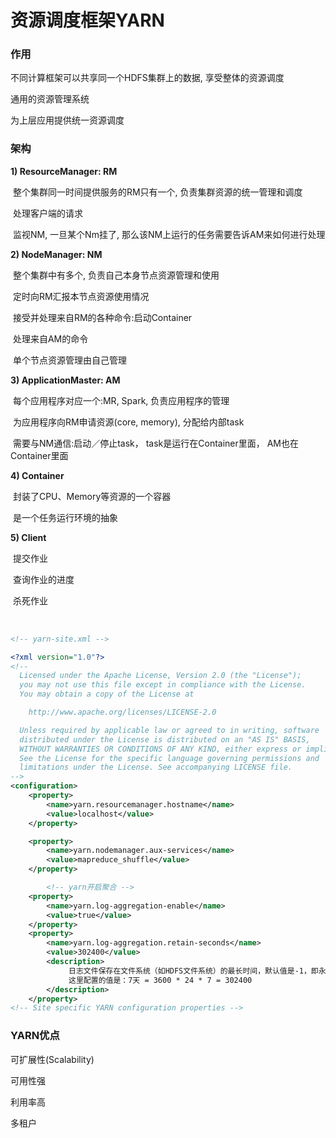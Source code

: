 # 资源调度框架YARN

### 作用

不同计算框架可以共享同一个HDFS集群上的数据, 享受整体的资源调度

通用的资源管理系统

为上层应用提供统一资源调度



### 架构

**1)  ResourceManager: RM**

​	整个集群同一时间提供服务的RM只有一个, 负责集群资源的统一管理和调度

​	处理客户端的请求

​	监视NM, 一旦某个Nm挂了, 那么该NM上运行的任务需要告诉AM来如何进行处理

**2) NodeManager: NM**

​	整个集群中有多个, 负责自己本身节点资源管理和使用

​	定时向RM汇报本节点资源使用情况

​	接受并处理来自RM的各种命令:启动Container

​	处理来自AM的命令

​	单个节点资源管理由自己管理

**3) ApplicationMaster: AM**

​	每个应用程序对应一个:MR, Spark, 负责应用程序的管理

​	为应用程序向RM申请资源(core, memory), 分配给内部task

​	需要与NM通信:启动／停止task， task是运行在Container里面， AM也在Container里面

**4) Container**

​	封装了CPU、Memory等资源的一个容器

​	是一个任务运行环境的抽象

**5) Client**

​	提交作业

​	查询作业的进度

​	杀死作业

​	

```xml
<!-- yarn-site.xml -->

<?xml version="1.0"?>
<!--
  Licensed under the Apache License, Version 2.0 (the "License");
  you may not use this file except in compliance with the License.
  You may obtain a copy of the License at

    http://www.apache.org/licenses/LICENSE-2.0

  Unless required by applicable law or agreed to in writing, software
  distributed under the License is distributed on an "AS IS" BASIS,
  WITHOUT WARRANTIES OR CONDITIONS OF ANY KIND, either express or implied.
  See the License for the specific language governing permissions and
  limitations under the License. See accompanying LICENSE file.
-->
<configuration>
    <property>
        <name>yarn.resourcemanager.hostname</name>
        <value>localhost</value>
    </property>

    <property>
        <name>yarn.nodemanager.aux-services</name>
        <value>mapreduce_shuffle</value>
    </property>

	    <!-- yarn开启聚合 -->
    <property>
        <name>yarn.log-aggregation-enable</name>
        <value>true</value>
    </property>
    <property>
        <name>yarn.log-aggregation.retain-seconds</name>
        <value>302400</value>
	    <description>
		     日志文件保存在文件系统（如HDFS文件系统）的最长时间，默认值是-1，即永久有效。
		     这里配置的值是：7天 = 3600 * 24 * 7 = 302400
		</description>
    </property>
<!-- Site specific YARN configuration properties -->


```

### YARN优点

可扩展性(Scalability)

可用性强

利用率高

多租户
